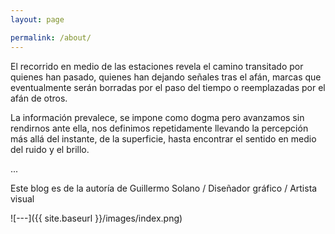 ```yaml
---
layout: page

permalink: /about/
---
```


El recorrido en medio de las estaciones revela
el camino transitado por quienes han pasado,
quienes han dejando señales tras el afán,
marcas que eventualmente serán borradas
por el paso del tiempo o reemplazadas por el afán de otros.<br>

La información prevalece, se impone como dogma pero avanzamos sin rendirnos ante ella,
nos definimos repetidamente llevando la percepción más allá del instante, de la superficie,
hasta encontrar el sentido en medio del ruido y el brillo.

...


Este blog es de la autoría de Guillermo Solano / Diseñador gráfico / Artista visual

![---]({{ site.baseurl }}/images/index.png)

<!-- ## [correo@guillermosolano.co](mailto:correo@guillermosolano.co) -->
